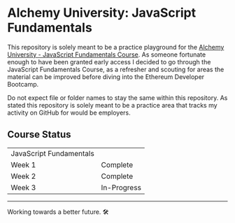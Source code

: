 # Alchemy University: JavaScript Fundamentals

This repository is solely meant to be a practice playground for the [Alchemy University - JavaScript Fundamentals Course](https://university.alchemy.com/). As someone fortunate enough to have been granted early access I decided to go through the JavaScript Fundamentals Course, as a refresher and scouting for areas the material can be improved before diving into the Ethereum Developer Bootcamp.

Do not expect file or folder names to stay the same within this repository. As stated this repository is solely meant to be a practice area that tracks my activity on GitHub for would be employers.

## Course Status

|                        |                      |
|------------------------|----------------------|
| JavaScript Fundamentals | |
| Week 1 | Complete |
| Week 2 | Complete |
| Week 3 | In-Progress |

---

Working towards a better future. 🛠